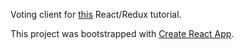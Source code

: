 Voting client for [this](http://teropa.info/blog/2015/09/10/full-stack-redux-tutorial.html) React/Redux tutorial.

This project was bootstrapped with [Create React App](https://github.com/facebookincubator/create-react-app).
